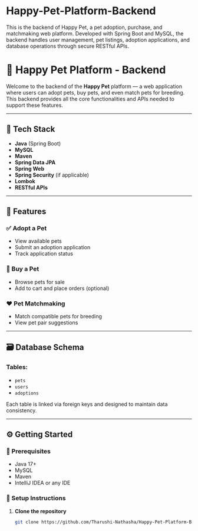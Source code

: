 # Happy-Pet-Platform-Backend
This is the backend of Happy Pet, a pet adoption, purchase, and matchmaking web platform. Developed with Spring Boot and MySQL, the backend handles user management, pet listings, adoption applications, and database operations through secure RESTful APIs.
# 🐾 Happy Pet Platform - Backend

Welcome to the backend of the **Happy Pet** platform — a web application where users can adopt pets, buy pets, and even match pets for breeding. This backend provides all the core functionalities and APIs needed to support these features.

---

## 🚀 Tech Stack

- **Java** (Spring Boot)
- **MySQL**
- **Maven**
- **Spring Data JPA**
- **Spring Web**
- **Spring Security** (if applicable)
- **Lombok**
- **RESTful APIs**

---

## 📁 Features

### ✅ Adopt a Pet
- View available pets
- Submit an adoption application
- Track application status

### 🛒 Buy a Pet
- Browse pets for sale
- Add to cart and place orders (optional)

### ❤️ Pet Matchmaking
- Match compatible pets for breeding
- View pet pair suggestions

---

## 🗃️ Database Schema

### Tables:
- `pets`  
- `users`  
- `adoptions`

Each table is linked via foreign keys and designed to maintain data consistency.

---

## ⚙️ Getting Started

### 🔧 Prerequisites
- Java 17+
- MySQL
- Maven
- IntelliJ IDEA or any IDE

### 🔌 Setup Instructions

1. **Clone the repository**
   ```bash
   git clone https://github.com/Tharushi-Nathasha/Happy-Pet-Platform-Backend.git
